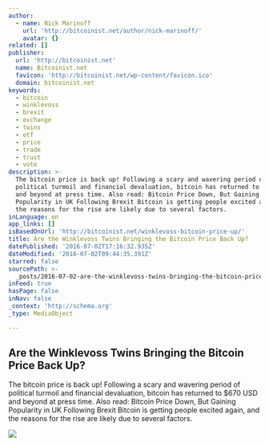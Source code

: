 ```yaml
---
author:
  - name: Nick Marinoff
    url: 'http://bitcoinist.net/author/nick-marinoff/'
    avatar: {}
related: []
publisher:
  url: 'http://bitcoinist.net'
  name: Bitcoinist.net
  favicon: 'http://bitcoinist.net/wp-content/favicon.ico'
  domain: bitcoinist.net
keywords:
  - bitcoin
  - winklevoss
  - brexit
  - exchange
  - twins
  - etf
  - price
  - trade
  - trust
  - vote
description: >-
  The bitcoin price is back up! Following a scary and wavering period of
  political turmoil and financial devaluation, bitcoin has returned to $670 USD
  and beyond at press time. Also read: Bitcoin Price Down, But Gaining
  Popularity in UK Following Brexit Bitcoin is getting people excited again, and
  the reasons for the rise are likely due to several factors.
inLanguage: en
app_links: []
isBasedOnUrl: 'http://bitcoinist.net/winklevoss-bitcoin-price-up/'
title: Are the Winklevoss Twins Bringing the Bitcoin Price Back Up?
datePublished: '2016-07-02T17:16:32.935Z'
dateModified: '2016-07-02T09:44:35.391Z'
starred: false
sourcePath: >-
  _posts/2016-07-02-are-the-winklevoss-twins-bringing-the-bitcoin-price-back-up.md
inFeed: true
hasPage: false
inNav: false
_context: 'http://schema.org'
_type: MediaObject

---
```

<article style=""><h1>Are the Winklevoss Twins Bringing the Bitcoin Price Back Up?</h1><p>The bitcoin price is back up! Following a scary and wavering period of political turmoil and financial devaluation, bitcoin has returned to $670 USD and beyond at press time. Also read: Bitcoin Price Down, But Gaining Popularity in UK Following Brexit Bitcoin is getting people excited again, and the reasons for the rise are likely due to several factors.</p><img src="http://bitcoinist.net/wp-content/uploads/2016/06/Winklevoss-2.jpg" /></article>
